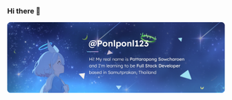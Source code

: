 ### Hi there 👋

![ponlponl123-arona](https://github.com/ponlponl123/ponlponl123/blob/main/assets/ponlponl123-arona.png)

<!--
**ponlponl123/ponlponl123** is a ✨ _special_ ✨ repository because its `README.md` (this file) appears on your GitHub profile.

Here are some ideas to get you started:

- 🔭 I’m currently working on ...
- 🌱 I’m currently learning ...
- 👯 I’m looking to collaborate on ...
- 🤔 I’m looking for help with ...
- 💬 Ask me about ...
- 📫 How to reach me: ...
- 😄 Pronouns: ...
- ⚡ Fun fact: ...
-->
